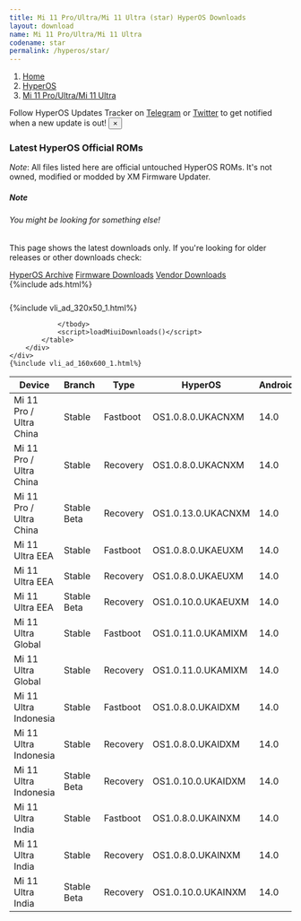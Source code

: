 ```yaml
---
title: Mi 11 Pro/Ultra/Mi 11 Ultra (star) HyperOS Downloads
layout: download
name: Mi 11 Pro/Ultra/Mi 11 Ultra
codename: star
permalink: /hyperos/star/
---
```

<nav aria-label="breadcrumb">
    <ol class="breadcrumb">
        <li class="breadcrumb-item"><a href="/">Home</a></li>
        <li class="breadcrumb-item"><a href="/hyperos/">HyperOS</a></li>
        <li class="breadcrumb-item active" aria-current="page"><a href="/hyperos/star/">Mi 11 Pro/Ultra/Mi 11 Ultra</a></li>
    </ol>
</nav>
<div class="alert alert-primary alert-dismissible fade show" role="alert">
    Follow HyperOS Updates Tracker on <a href="https://t.me/MIUIUpdatesTracker" class="alert-link">Telegram</a>
     or <a href="https://twitter.com/MiFwUpdater" class="alert-link">Twitter</a> to get notified when a new update is out!
    <button type="button" class="close" data-dismiss="alert" aria-label="Close">
        <span aria-hidden="true">&times;</span>
    </button>
</div>

### Latest HyperOS Official ROMs
*Note*: All files listed here are official untouched HyperOS ROMs. It's not owned, modified or modded by XM Firmware Updater.
<div class="card">
  <div class="card-body">
    <h5 class="card-title">Note</h5>
    <h6 class="card-subtitle mb-2 text-muted">You might be looking for something else!</h6>
    <p class="card-text">This page shows the latest downloads only.
     If you're looking for older releases or other downloads check:</p>
    <a href="/archive/hyperos/star/" class="card-link">HyperOS Archive</a>
    <a href="/firmware/star/" class="card-link">Firmware Downloads</a>
    <a href="/vendor/star/" class="card-link">Vendor Downloads</a>
  </div>
</div>
{%include ads.html%}
<div class="row justify-content-center">
    <div class="col-10">
        <div class="table-responsive-md" style="margin-top: 25px;">
            {%include vli_ad_320x50_1.html%}
            <table id="miui" class="display dt-responsive nowrap compact table table-striped table-hover table-sm">
                <thead class="thead-dark">
                    <tr>
                        <th data-ref="device">Device</th>
                        <th data-ref="branch">Branch</th>
                        <th data-ref="type">Type</th>
                        <th data-ref="miui">HyperOS</th>
                        <th data-ref="android">Android</th>
                        <th data-ref="size">Size</th>
                        <th data-ref="size">Date</th>
                        <th data-ref="link">Link</th>
                    </tr>
                </thead>
                <tbody>
                <tr><td>Mi 11 Pro / Ultra China</td><td>Stable</td><td>Fastboot</td><td>OS1.0.8.0.UKACNXM</td><td>14.0</td><td>7.1 GB</td><td>2024-11-01</td><td><a href="/hyperos/star/stable/OS1.0.8.0.UKACNXM/">Download</a></td></tr>
<tr><td>Mi 11 Pro / Ultra China</td><td>Stable</td><td>Recovery</td><td>OS1.0.8.0.UKACNXM</td><td>14.0</td><td>5.8 GB</td><td>2024-12-06</td><td><a href="/hyperos/star/stable/OS1.0.8.0.UKACNXM/">Download</a></td></tr>
<tr><td>Mi 11 Pro / Ultra China</td><td>Stable Beta</td><td>Recovery</td><td>OS1.0.13.0.UKACNXM</td><td>14.0</td><td>5.8 GB</td><td>2025-02-22</td><td><a href="/hyperos/star/stable beta/OS1.0.13.0.UKACNXM/">Download</a></td></tr>
<tr><td>Mi 11 Ultra EEA</td><td>Stable</td><td>Fastboot</td><td>OS1.0.8.0.UKAEUXM</td><td>14.0</td><td>6.3 GB</td><td>2024-11-07</td><td><a href="/hyperos/star/stable/OS1.0.8.0.UKAEUXM/">Download</a></td></tr>
<tr><td>Mi 11 Ultra EEA</td><td>Stable</td><td>Recovery</td><td>OS1.0.8.0.UKAEUXM</td><td>14.0</td><td>5.2 GB</td><td>2024-12-06</td><td><a href="/hyperos/star/stable/OS1.0.8.0.UKAEUXM/">Download</a></td></tr>
<tr><td>Mi 11 Ultra EEA</td><td>Stable Beta</td><td>Recovery</td><td>OS1.0.10.0.UKAEUXM</td><td>14.0</td><td>5.2 GB</td><td>2025-02-21</td><td><a href="/hyperos/star/stable beta/OS1.0.10.0.UKAEUXM/">Download</a></td></tr>
<tr><td>Mi 11 Ultra Global</td><td>Stable</td><td>Fastboot</td><td>OS1.0.11.0.UKAMIXM</td><td>14.0</td><td>6.3 GB</td><td>2025-02-08</td><td><a href="/hyperos/star/stable/OS1.0.11.0.UKAMIXM/">Download</a></td></tr>
<tr><td>Mi 11 Ultra Global</td><td>Stable</td><td>Recovery</td><td>OS1.0.11.0.UKAMIXM</td><td>14.0</td><td>5.3 GB</td><td>2025-02-21</td><td><a href="/hyperos/star/stable/OS1.0.11.0.UKAMIXM/">Download</a></td></tr>
<tr><td>Mi 11 Ultra Indonesia</td><td>Stable</td><td>Fastboot</td><td>OS1.0.8.0.UKAIDXM</td><td>14.0</td><td>6.0 GB</td><td>2024-11-07</td><td><a href="/hyperos/star/stable/OS1.0.8.0.UKAIDXM/">Download</a></td></tr>
<tr><td>Mi 11 Ultra Indonesia</td><td>Stable</td><td>Recovery</td><td>OS1.0.8.0.UKAIDXM</td><td>14.0</td><td>5.2 GB</td><td>2024-12-06</td><td><a href="/hyperos/star/stable/OS1.0.8.0.UKAIDXM/">Download</a></td></tr>
<tr><td>Mi 11 Ultra Indonesia</td><td>Stable Beta</td><td>Recovery</td><td>OS1.0.10.0.UKAIDXM</td><td>14.0</td><td>5.2 GB</td><td>2025-02-21</td><td><a href="/hyperos/star/stable beta/OS1.0.10.0.UKAIDXM/">Download</a></td></tr>
<tr><td>Mi 11 Ultra India</td><td>Stable</td><td>Fastboot</td><td>OS1.0.8.0.UKAINXM</td><td>14.0</td><td>5.9 GB</td><td>2024-11-07</td><td><a href="/hyperos/star/stable/OS1.0.8.0.UKAINXM/">Download</a></td></tr>
<tr><td>Mi 11 Ultra India</td><td>Stable</td><td>Recovery</td><td>OS1.0.8.0.UKAINXM</td><td>14.0</td><td>5.2 GB</td><td>2024-12-06</td><td><a href="/hyperos/star/stable/OS1.0.8.0.UKAINXM/">Download</a></td></tr>
<tr><td>Mi 11 Ultra India</td><td>Stable Beta</td><td>Recovery</td><td>OS1.0.10.0.UKAINXM</td><td>14.0</td><td>5.2 GB</td><td>2025-02-21</td><td><a href="/hyperos/star/stable beta/OS1.0.10.0.UKAINXM/">Download</a></td></tr>

                </tbody>
                <script>loadMiuiDownloads()</script>
            </table>
        </div>
    </div>
    {%include vli_ad_160x600_1.html%}
</div>
